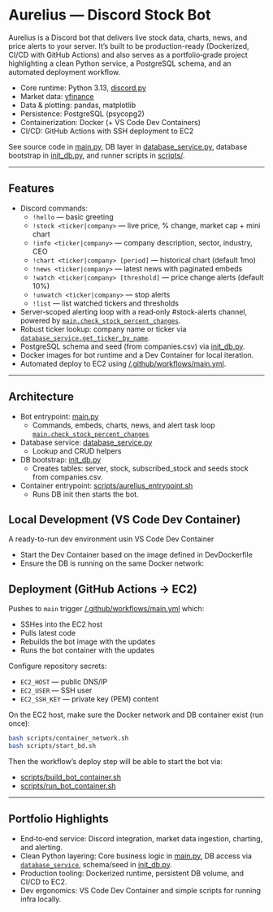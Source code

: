 # Aurelius — Discord Stock Bot

Aurelius is a Discord bot that delivers live stock data, charts, news, and price alerts to your server. It’s built to be production-ready (Dockerized, CI/CD with GitHub Actions) and also serves as a portfolio‑grade project highlighting a clean Python service, a PostgreSQL schema, and an automated deployment workflow.

- Core runtime: Python 3.13, [discord.py](https://discordpy.readthedocs.io/)
- Market data: [yfinance](https://pypi.org/project/yfinance/)
- Data & plotting: pandas, matplotlib
- Persistence: PostgreSQL (psycopg2)
- Containerization: Docker (+ VS Code Dev Containers)
- CI/CD: GitHub Actions with SSH deployment to EC2

See source code in [main.py](main.py), DB layer in [database_service.py](database_service.py), database bootstrap in [init_db.py](init_db.py), and runner scripts in [scripts/](scripts).

---

## Features

- Discord commands:
  - `!hello` — basic greeting
  - `!stock <ticker|company>` — live price, % change, market cap + mini chart
  - `!info <ticker|company>` — company description, sector, industry, CEO
  - `!chart <ticker|company> [period]` — historical chart (default 1mo)
  - `!news <ticker|company>` — latest news with paginated embeds
  - `!watch <ticker|company> [threshold]` — price change alerts (default 10%)
  - `!unwatch <ticker|company>` — stop alerts
  - `!list` — list watched tickers and thresholds
- Server‑scoped alerting loop with a read‑only #stock-alerts channel, powered by [`main.check_stock_percent_changes`](main.py).
- Robust ticker lookup: company name or ticker via [`database_service.get_ticker_by_name`](database_service.py).
- PostgreSQL schema and seed (from companies.csv) via [init_db.py](init_db.py).
- Docker images for bot runtime and a Dev Container for local iteration.
- Automated deploy to EC2 using [/.github/workflows/main.yml](.github/workflows/main.yml).

---

## Architecture

- Bot entrypoint: [main.py](main.py)
  - Commands, embeds, charts, news, and alert task loop [`main.check_stock_percent_changes`](main.py)
- Database service: [database_service.py](database_service.py)
  - Lookup and CRUD helpers
- DB bootstrap: [init_db.py](init_db.py)
  - Creates tables: server, stock, subscribed_stock and seeds stock from companies.csv.
- Container entrypoint: [scripts/aurelius_entrypoint.sh](scripts/aurelius_entrypoint.sh)
  - Runs DB init then starts the bot.


## Local Development (VS Code Dev Container)

A ready-to-run dev environment usin VS Code Dev Container

- Start the Dev Container based on the image defined in DevDockerfile
- Ensure the DB is running on the same Docker network:

## Deployment (GitHub Actions → EC2)

Pushes to `main` trigger [/.github/workflows/main.yml](.github/workflows/main.yml) which:

- SSHes into the EC2 host
- Pulls latest code
- Rebuilds the bot image with the updates
- Runs the bot container with the updates

Configure repository secrets:

- `EC2_HOST` — public DNS/IP
- `EC2_USER` — SSH user
- `EC2_SSH_KEY` — private key (PEM) content

On the EC2 host, make sure the Docker network and DB container exist (run once):

```bash
bash scripts/container_network.sh
bash scripts/start_bd.sh
```

Then the workflow’s deploy step will be able to start the bot via:
- [scripts/build_bot_container.sh](scripts/build_bot_container.sh)
- [scripts/run_bot_container.sh](scripts/run_bot_container.sh)


---

## Portfolio Highlights

- End‑to‑end service: Discord integration, market data ingestion, charting, and alerting.
- Clean Python layering: Core business logic in [main.py](main.py), DB access via [`database_service`](database_service.py), schema/seed in [init_db.py](init_db.py).
- Production tooling: Dockerized runtime, persistent DB volume, and CI/CD to EC2.
- Dev ergonomics: VS Code Dev Container and simple scripts for running infra locally.
